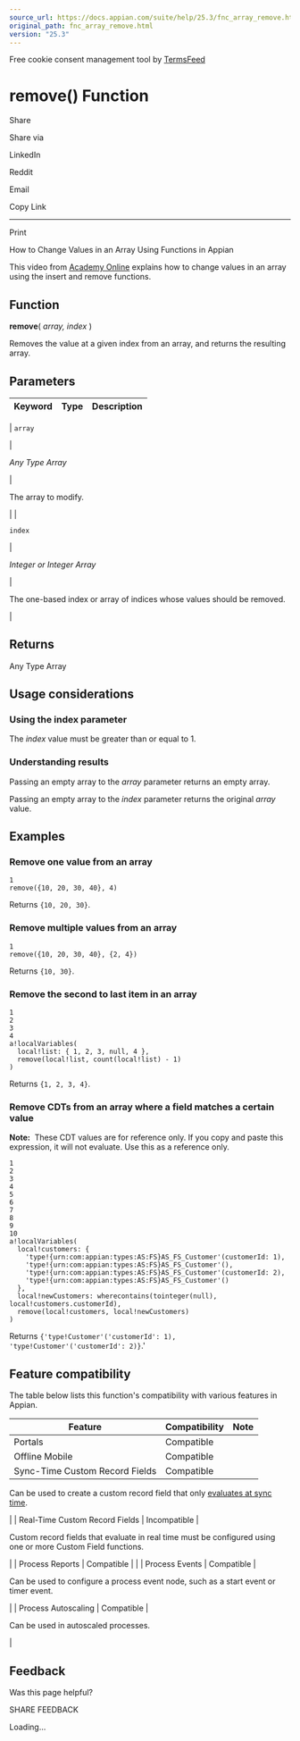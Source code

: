 ```yaml
---
source_url: https://docs.appian.com/suite/help/25.3/fnc_array_remove.html
original_path: fnc_array_remove.html
version: "25.3"
---
```


Free cookie consent management tool by [TermsFeed](https://www.termsfeed.com/)

# remove() Function

Share

Share via

LinkedIn

Reddit

Email

Copy Link

* * *

Print

How to Change Values in an Array Using Functions in Appian

This video from [Academy Online](https://academy.appian.com/) explains how to change values in an array using the insert and remove functions.

## Function

**remove**( _array, index_ )

Removes the value at a given index from an array, and returns the resulting array.

## Parameters

| Keyword | Type | Description |
| --- | --- | --- |
|
`array`

 |

_Any Type Array_

 |

The array to modify.

 |
|

`index`

 |

_Integer or Integer Array_

 |

The one-based index or array of indices whose values should be removed.

 |

## Returns

Any Type Array

## Usage considerations

### Using the index parameter

The _index_ value must be greater than or equal to 1.

### Understanding results

Passing an empty array to the _array_ parameter returns an empty array.

Passing an empty array to the _index_ parameter returns the original _array_ value.

## Examples

### Remove one value from an array

```
1
remove({10, 20, 30, 40}, 4)
```

Returns `{10, 20, 30}`.

### Remove multiple values from an array

```
1
remove({10, 20, 30, 40}, {2, 4})
```

Returns `{10, 30}`.

### Remove the second to last item in an array

```
1
2
3
4
a!localVariables(
  local!list: { 1, 2, 3, null, 4 },
  remove(local!list, count(local!list) - 1)
)
```

Returns `{1, 2, 3, 4}`.

### Remove CDTs from an array where a field matches a certain value

**Note:**  These CDT values are for reference only. If you copy and paste this expression, it will not evaluate. Use this as a reference only.

```
1
2
3
4
5
6
7
8
9
10
a!localVariables(
  local!customers: {
    'type!{urn:com:appian:types:AS:FS}AS_FS_Customer'(customerId: 1),
    'type!{urn:com:appian:types:AS:FS}AS_FS_Customer'(),
    'type!{urn:com:appian:types:AS:FS}AS_FS_Customer'(customerId: 2),
    'type!{urn:com:appian:types:AS:FS}AS_FS_Customer'()
  },
  local!newCustomers: wherecontains(tointeger(null), local!customers.customerId),
  remove(local!customers, local!newCustomers)
)
```

Returns `{'type!Customer'('customerId': 1), 'type!Customer'('customerId': 2)}`.'

## Feature compatibility

The table below lists this function's compatibility with various features in Appian.

| Feature | Compatibility | Note |
| --- | --- | --- |
| Portals | Compatible |  |
| Offline Mobile | Compatible |  |
| Sync-Time Custom Record Fields | Compatible |
Can be used to create a custom record field that only [evaluates at sync time](custom-record-fields.html#prodlink-sync-time-evaluations).

 |
| Real-Time Custom Record Fields | Incompatible |

Custom record fields that evaluate in real time must be configured using one or more Custom Field functions.

 |
| Process Reports | Compatible |  |
| Process Events | Compatible |

Can be used to configure a process event node, such as a start event or timer event.

 |
| Process Autoscaling | Compatible |

Can be used in autoscaled processes.

 |

## Feedback

Was this page helpful?

SHARE FEEDBACK

Loading...